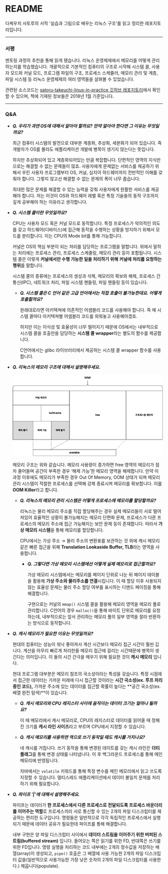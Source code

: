 # README

다케우치 사토루의 서적 '실습과 그림으로 배우는 리눅스 구조'를 읽고 정리한 레포지토리입니다.

---

### 서평

멘토링 과정의 추천을 통해 읽게 됐습니다. 리눅스 운영체제에서 메모리를 어떻게 관리하는지를 학습했습니다. 개괄적으로 기본적인 컴퓨터의 구조로 시작해 시스템 콜, 사용자 모드와 커널 모드, 프로그램 파일의 구조, 프로세스 스케쥴러, 메모리 관리 및 계층, 파일 시스템 등 리눅스 운영체제의 여러 영역들을 살펴볼 수 있었습니다. 

관련된 소스코드는 [satoru-takeuchi-linux-in-practice 깃허브 레포지토리](https://github.com/satoru-takeuchi/linux-in-practice)에서 확인할 수 있으며, 책에 기재된 정보들은 2018년 1월 기준입니다.

---

### Q&A

- ***Q. 우리가 과연 OS에 대해서 알아야 할까요? 만약 알아야 한다면 그 이유는 무엇일까요?***
    
    최근 컴퓨터 시스템의 발전으로 대부분 계층화, 추상화, 세분화가 되어 있습니다. 즉 개발자가 OS를 몰라도 애플리케이션 개발에 병목이 생기지 않는다는 뜻입니다. 
    
    하지만 추상화되어 있고 계층화되어있는 만큼 복잡합니다. 단편적인 영역의 지식만으로는 해결할 수 없는 문제들이 많죠. 사용자에게 문제없는 서비스를 제공하기 위해서 우린 사용자 프로그램부터 OS, 커널, 심지어 하드웨어까지 전반적인 이해를 갖춰야 합니다. 그렇지 않고선 해결할 수 없는 문제의 폭이 너무 좁습니다.
    
    최대한 많은 문제를 해결할 수 있는 능력을 갖춰 사용자에게 원활한 서비스를 제공해야 합니다. 저는 이것이 OS와 하드웨어 레벨 혹은 특정 기술들의 동작 구조까지 깊게 공부해야 하는 이유라고 생각합니다.
    
- ***Q. 시스템 콜이란 무엇일까요?***
    
    CPU는 사용자 모드 혹은 커널 모드로 동작합니다. 특정 프로세스가 악의적인 의도를 갖고 하드웨어(디바이스)에 접근해 동작을 수행하는 상황을 방지하기 위해서 모드를 분리합니다. 이는 CPU의 Mode bit를 통해 가능합니다.
    
    커널은 OS의 핵심 부분이 되는 처리를 담당하는 프로그램을 말합니다. 위에서 말하는 처리에는 프로세스 관리, 프로세스 스케줄링, 메모리 관리 등이 포함됩니다. 시스템 콜은 이렇게 **커널에서만 수행 가능한 일을 처리하기 위해** **커널에 처리를 요청하는 행위**를 말합니다.
    
    시스템 콜의 종류에는 프로세스의 생성과 삭제, 메모리의 확보와 해제, 프로세스 간 통신(IPC), 네트워크 처리, 파일 시스템 핸들링, 파일 핸들링 등이 있습니다.
    
    - ***Q. 시스템 콜은 C 언어 같은 고급 언어에서는 직접 호출이 불가능한데요. 어떻게 호출할까요?***
        
        원래대로라면 아키텍쳐에 의존적인 어셈블리 코드를 사용해야 합니다. 즉 매 시스템 콜마다 아키텍쳐별 어셈블리 코드를 외워놓고 사용해야겠죠.
        
        하지만 이는 이식성 및 효율성이 너무 떨어지기 때문에 OS에서는 내부적으로 시스템 콜을 호출만을 담당하는 **시스템 콜 wrapper**라는 별도의 함수를 제공합니다.
        
        C언어에서는 glibc 라이브러리에서 제공하는 시스템 콜 wrapper 함수를 사용합니다. 
        
- ***Q. 리눅스의 메모리 구조에 대해서 설명해주세요.***
    
    <img src="img/memory.png">
    
    메모리 구조는 위와 같습니다. 메모리 사용량이 증가하면 free 영역의 메모리가 점차 줄어들며 공간이 부족한 경우 ‘해제 가능’한 메모리 영역을 해제합니다. 만약 이 과정 이후에도 메모리가 부족한 경우 Out Of Memory, OOM 상태가 되며 메모리 관리 시스템이 적절한 프로세스를 선택해 강제 종료시켜 메모리를 확보합니다. 이를 **OOM Killer**라고 합니다.
    
    - ***Q. 리눅스의 메모리 관리 시스템은 어떻게 프로세스에 메모리를 할당할까요?***
        
        리눅스는 물리 메모리 주소를 직접 할당해주는 경우 실제 메모리들이 서로 떨어져있어 효율적인 상황이 불가능해지는 메모리 단편화 문제, 프로세스가 다른 프로세스의 메모리 주소에 접근 가능해지는 보안 문제 등이 존재합니다. 따라서 **가상 메모리 시스템**을 통해 메모리를 할당합니다. 
        
        CPU에서는 가상 주소 → 물리 주소의 변환표를 보관하는 것 외에 캐시 메모리같은 빠른 접근을 위해 **Translation Lookaside Buffer, TLB**라는 영역을 사용합니다.
        
        - ***Q. 그렇다면 가상 메모리 시스템에선 어떻게 실제 메모리로 접근할까요?***
            
            가상 메모리 시스템에서는 메모리를 페이지 단위로 나눈 뒤 페이지 테이블을 활용해 **가상 주소와 물리주소를 연결**시킵니다. 이 때 할당 이후 사용되지 않는 효율성 문제는 물리 주소 할당 여부를 표시하는 디맨드 페이징을 통해 해결합니다.
            
            구현으로는 커널의 `mmap()` 시스템 콜을 활용해 메모리 영역을 메모리 풀로 관리합니다. C언어의 경우 `malloc()`을 통해 바이트 단위로 메모리를 요청하는데, 내부적으로는 앞서 관리하는 메모리 풀의 일부 영역을 잘라 반환하는 방식으로 동작합니다.

- ***Q. 캐시 메모리가 필요한 이유는 무엇일까요?***
    
    현대의 컴퓨터는 성능이 워낙 좋아져서 계산 시간보다 메모리 접근 시간이 훨씬 깁니다. 계산을 아무리 빠르게 처리한들 메모리 접근에 걸리는 시간때문에 병목이 생긴다는 의미입니다. 이 둘의 시간 간극을 메우기 위해 필요한 것이 **캐시 메모리** 입니다.
    
    현대 프로그램 대부분은 메모리 참조의 국소성이라는 특성을 갖습니다. 특정 시점에서 접근한 데이터는 가까운 미래에 다시 접근할 것이라는 **시간 국소성(ex. 루프 처리중인 코드),** 가까운 주소에 있는 데이터를 접근할 확률이 높다는 **공간 국소성(ex. 배열 완전 탐색)**이 있습니다.
    
    - ***Q. 캐시 메모리와 CPU 레지스터 사이에 움직이는 데이터 크기는 얼마나 될까요?***
        
        이 때 메모리에서 캐시 메모리로, CPU의 레지스터로 데이터를 읽어올 때 정해진 크기를 **캐시 라인 사이즈**라고 부르며 CPU에서 지정할 수 있습니다.
        
    - ***Q. 캐시 메모리를 사용하면 역으로 쓰기 동작일 때도 캐시를 거치나요?***
        
        네 캐시를 거칩니다. 쓰기 동작을 통해 변경된 데이트를 갖는 캐시 라인은 **더티 플래그**를 통해 변경 상태를 나타냅니다. 이 후 백그라운드 프로세스를 통해 메인 메모리에 반영됩니다. 
        
        자바에서는 `volatile` 키워드를 통해 특정 변수를 메인 메모리에서 읽고 쓰도록 지정할 수 있습니다. 멀티스레드 애플리케이션에서 데이터 불일치 문제를 처리하기 위해 필요합니다.

- ***Q. 파이프 '|'에 대해서 설명해주세요.***

    파이프는 데이터가 **한 프로세스에서 다른 프로세스로 전달되도록 프로세스 바운더리를 이어주는 역할**로 프로세스끼리 서로 통신할 수 있는 2개의 파일 디스크립터를 제공하는 편리한 도구입니다. 명령들은 일반적으로 각각 독립적인 프로세스에서 실행되기 때문에 데이터 공유가 필요한데 파이프를 통해 해결합니다. 
    
    내부 구현은 양 파일 디스크럽터 사이에서 **데이터 스트림을 이어주기 위한 버퍼된 스트림(buffered stream)** 입니다. 들어오는 쪽은 읽기를 위한 FD, 반대쪽은 쓰기를 위한 FD입니다. 명령 실행을 처리하는 코드 내부에는 2개의 정수값을 저장하는 배열(array)이 생성되고, `pipe()`  호출은 그 배열에 사용 가능한 2개의 파일 디스크립터 값을(일반적으로 사용가능한 가장 낮은 숫자의 2개의 파일 디스크립터를 사용한다.) 채웁니다(populate).
